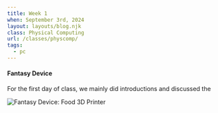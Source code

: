 ```yaml
---
title: Week 1
when: September 3rd, 2024
layout: layouts/blog.njk
class: Physical Computing
url: /classes/physcomp/
tags:
  - pc
---
```


#### Fantasy Device

For the first day of class, we mainly did introductions and discussed the 

<div class="img-div">
<img class="blog-img" alt="Fantasy Device: Food 3D Printer" src="https://cdn.glitch.global/d7ac8ce9-d6b5-4915-b92c-e6f0bf0d0c29/fantasydevice.jpg?v=1725902818753">
  </div>